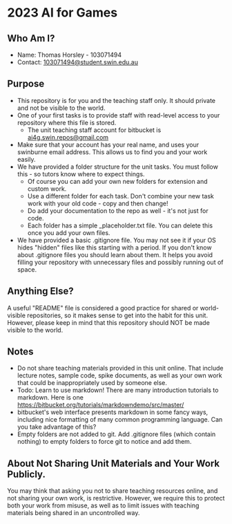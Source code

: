 # 2023 AI for Games

## Who Am I?
* Name: Thomas Horsley - 103071494
* Contact: 103071494@student.swin.edu.au

## Purpose
* This repository is for you and the teaching staff only. It should private and not be visible to the world.
* One of your first tasks is to provide staff with read-level access to your repository where this file is stored.
  * The unit teaching staff account for bitbucket is ai4g.swin.repos@gmail.com
* Make sure that your account has your real name, and uses your swinburne email address. This allows us to find you and your work easily.
* We have provided a folder structure for the unit tasks. You must follow this - so tutors know where to expect things.
  * Of course you can add your own new folders for extension and custom work.
  * Use a different folder for each task. Don't combine your new task work with your old code - copy and then change!
  * Do add your documentation to the repo as well - it's not just for code.
  * Each folder has a simple _placeholder.txt file. You can delete this once you add your own files.
* We have provided a basic .gitignore file. You may not see it if your OS hides "hidden" files like this starting with a period. If you don't know about .gitignore files you should learn about them. It helps you avoid filling your repository with unnecessary files and possibly running out of space.


## Anything Else?
A useful "README" file is considered a good practice for shared or world-visible repositories, so it makes sense to get into the
habit for this unit. However, please keep in mind that this repository should NOT be made visible to the world.

## Notes
* Do not share teaching materials provided in this unit online. That include lecture notes, sample code, spike documents, as well as your own work that could be inappropriately used by someone else.
* Todo: Learn to use markdown! There are many introduction tutorials to markdown.
  Here is one https://bitbucket.org/tutorials/markdowndemo/src/master/
* bitbucket's web interface presents markdown in some fancy ways, including nice formatting of many common programming language. Can you take advantage of this?
* Empty folders are not added to git. Add .gitignore files (which contain nothing) to empty folders to force git to notice and add them.

## About Not Sharing Unit Materials and Your Work Publicly.
You may think that asking you not to share teaching resources online, and not sharing your own work, is restrictive. However, we require this to protect both your work from misuse, as well as to limit issues with teaching materials being shared in an uncontrolled way.